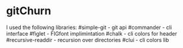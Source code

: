 # gitChurn

I used the following libraries:
#simple-git - git api
#commander - cli interface
#figlet - FIGfont implimintation
#chalk - cli colors for header
#recursive-readdir - recursion over directories 
#clui - cli colors lib
